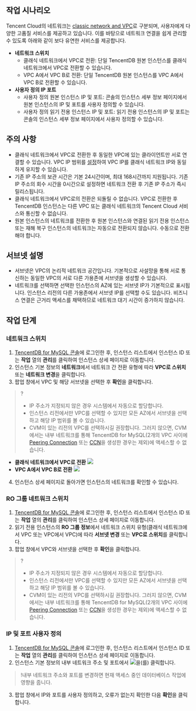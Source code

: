 ## 작업 시나리오
Tencent Cloud의 네트워크는 [classic network and VPC](https://intl.cloud.tencent.com/document/product/215/31807)로 구분되며, 사용자에게 다양한 고품질 서비스를 제공하고 있습니다. 이를 바탕으로 네트워크 연결을 쉽게 관리할 수 있도록 아래와 같이 보다 유연한 서비스를 제공합니다.
- **네트워크 스위치**
  - 클래식 네트워크에서 VPC로 전환: 단일 TencentDB 원본 인스턴스를 클래식 네트워크에서 VPC로 전환할 수 있습니다.
  - VPC A에서 VPC B로 전환: 단일 TencentDB 원본 인스턴스를 VPC A에서 VPC B로 전환할 수 있습니다.
- **사용자 정의 IP 포트**
  - 사용자 정의 원본 인스턴스 IP 및 포트: 콘솔의 인스턴스 세부 정보 페이지에서 원본 인스턴스의 IP 및 포트를 사용자 정의할 수 있습니다.
  - 사용자 정의 읽기 전용 인스턴스 IP 및 포트: 읽기 전용 인스턴스의 IP 및 포트는 콘솔의 인스턴스 세부 정보 페이지에서 사용자 정의할 수 있습니다.

## 주의 사항
- 클래식 네트워크에서 VPC로 전환한 후 동일한 VPC에 있는 클라이언트만 서로 연결할 수 있습니다. VPC IP 범위를 [설정](https://intl.cloud.tencent.com/document/product/215/31805)하여 VPC IP를 클래식 네트워크 IP와 동일하게 유지할 수 있습니다.
- 기존 IP 주소의 보관 시간은 기본 24시간이며, 최대 168시간까지 지원됩니다. 기존 IP 주소의 회수 시간을 0시간으로 설정하면 네트워크 전환 후 기존 IP 주소가 즉시 릴리스됩니다.
- 클래식 네트워크에서 VPC로의 전환은 되돌릴 수 없습니다. VPC로 전환한 후 TencentDB 인스턴스는 다른 VPC 또는 클래식 네트워크의 Tencent Cloud 서비스와 통신할 수 없습니다.
- 원본 인스턴스의 네트워크를 전환한 후 원본 인스턴스와 연결된 읽기 전용 인스턴스 또는 재해 복구 인스턴스의 네트워크는 자동으로 전환되지 않습니다. 수동으로 전환해야 합니다.

## 서브넷 설명
- 서브넷은 VPC의 논리적 네트워크 공간입니다. 기본적으로 사설망을 통해 서로 통신하는 동일한 VPC의 서로 다른 가용존에 서브넷을 생성할 수 있습니다.
- 네트워크를 선택하면 선택한 인스턴스의 AZ에 있는 서브넷 IP가 기본적으로 표시됩니다. 인스턴스 리전의 다른 가용존에서 서브넷 IP를 선택할 수도 있습니다. 비즈니스 연결은 근거리 액세스를 채택하므로 네트워크 대기 시간이 증가하지 않습니다.

## 작업 단계
### 네트워크 스위치
1. [TencentDB for MySQL 콘솔](https://console.cloud.tencent.com/cdb)에 로그인한 후, 인스턴스 리스트에서 인스턴스 ID 또는 **작업** 열의 **관리**를 클릭하여 인스턴스 상세 페이지로 이동합니다.
2. 인스턴스 기본 정보의 **네트워크**에서 네트워크 간 전환 유형에 따라 **VPC로 스위치** 또는 **네트워크 변경**을 클릭합니다.
3. 팝업 창에서 VPC 및 해당 서브넷을 선택한 후 **확인**을 클릭합니다.
>?
>- IP 주소가 지정되지 않은 경우 시스템에서 자동으로 할당합니다.
>- 인스턴스 리전에서만 VPC를 선택할 수 있지만 모든 AZ에서 서브넷을 선택하고 해당 IP 범위를 볼 수 있습니다.
>- CVM이 있는 리전의 VPC를 선택하시길 권장합니다. 그러지 않으면, CVM에서는 내부 네트워크를 통해 TencentDB for MySQL(2개의 VPC 사이에 [Peering Connection](https://intl.cloud.tencent.com/document/product/553/18827) 또는 [CCN](https://intl.cloud.tencent.com/document/product/1003/30049)을 생성한 경우는 제외)에 액세스할 수 없습니다.
>
   - **클래식 네트워크에서 VPC로 전환**
![](https://main.qcloudimg.com/raw/ba78ed608b83c2f553cb72350b726491.png)
   - **VPC A에서 VPC B로 전환**
![](https://qcloudimg.tencent-cloud.cn/raw/82c30b3269695e6428de87d2c2c06cc0.png)
4. 인스턴스 상세 페이지로 돌아가면 인스턴스의 네트워크를 확인할 수 있습니다.

### RO 그룹 네트워크 스위치
1. [TencentDB for MySQL 콘솔](https://console.cloud.tencent.com/cdb)에 로그인한 후, 인스턴스 리스트에서 인스턴스 ID 또는 **작업** 열의 **관리**를 클릭하여 인스턴스 상세 페이지로 이동합니다.
2. 읽기 전용 인스턴스의 **RO 그룹 정보**에서 네트워크 스위치 유형(클래식 네트워크에서 VPC 또는 VPC에서 VPC)에 따라 **서브넷 변경** 또는 **VPC로 스위치**를 클릭합니다.
3. 팝업 창에서 VPC와 서브넷을 선택한 후 **확인**을 클릭합니다.
>?
>- IP 주소가 지정되지 않은 경우 시스템에서 자동으로 할당합니다.
>- 인스턴스 리전에서만 VPC를 선택할 수 있지만 모든 AZ에서 서브넷을 선택하고 해당 IP 범위를 볼 수 있습니다.
>- CVM이 있는 리전의 VPC를 선택하시길 권장합니다. 그러지 않으면, CVM에서는 내부 네트워크를 통해 TencentDB for MySQL(2개의 VPC 사이에 [Peering Connection](https://intl.cloud.tencent.com/document/product/553/18827) 또는 [CCN](https://intl.cloud.tencent.com/document/product/1003/30049)을 생성한 경우는 제외)에 액세스할 수 없습니다.

### IP 및 포트 사용자 정의
1. [TencentDB for MySQL 콘솔](https://console.cloud.tencent.com/cdb)에 로그인한 후, 인스턴스 리스트에서 인스턴스 ID 또는 **작업** 열의 **관리**를 클릭하여 인스턴스 상세 페이지로 이동합니다.
2. 인스턴스 기본 정보의 내부 네트워크 주소 및 포트에서 <img src="https://main.qcloudimg.com/raw/788902e3f8c335cf17de420f7181c2a8.png"  style="margin:0;">을(를) 클릭합니다.
>!내부 네트워크 주소와 포트를 변경하면 현재 액세스 중인 데이터베이스 작업에 영향을 줍니다.
3. 팝업 창에서 IP와 포트를 사용자 정의하고, 오류가 없는지 확인한 다음 **확인**을 클릭합니다.

